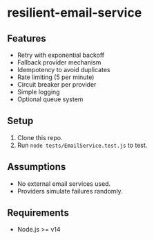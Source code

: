 # resilient-email-service
## Features
- Retry with exponential backoff
- Fallback provider mechanism
- Idempotency to avoid duplicates
- Rate limiting (5 per minute)
- Circuit breaker per provider
- Simple logging
- Optional queue system

## Setup
1. Clone this repo.
2. Run `node tests/EmailService.test.js` to test.

## Assumptions
- No external email services used.
- Providers simulate failures randomly.

## Requirements
- Node.js >= v14
